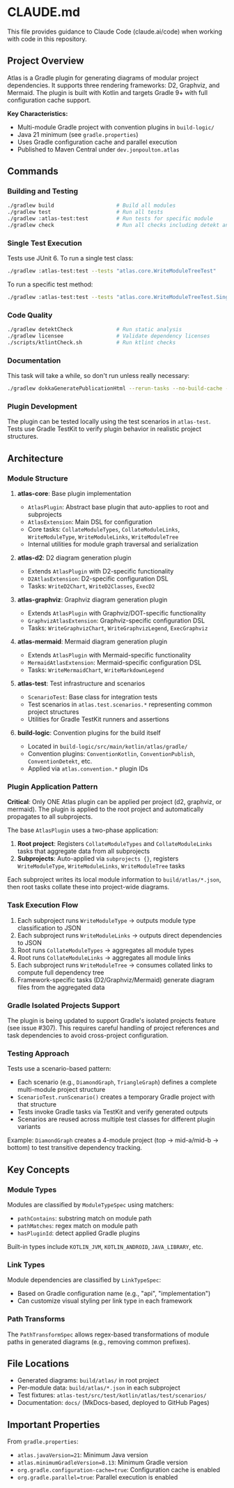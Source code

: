 # CLAUDE.md

This file provides guidance to Claude Code (claude.ai/code) when working with code in this repository.

## Project Overview

Atlas is a Gradle plugin for generating diagrams of modular project dependencies. It supports three rendering frameworks: D2, Graphviz, and Mermaid. The plugin is built with Kotlin and targets Gradle 9+ with full configuration cache support.

**Key Characteristics:**
- Multi-module Gradle project with convention plugins in `build-logic/`
- Java 21 minimum (see `gradle.properties`)
- Uses Gradle configuration cache and parallel execution
- Published to Maven Central under `dev.jonpoulton.atlas`

## Commands

### Building and Testing
```bash
./gradlew build                    # Build all modules
./gradlew test                     # Run all tests
./gradlew :atlas-test:test         # Run tests for specific module
./gradlew check                    # Run all checks including detekt and licensee
```

### Single Test Execution
Tests use JUnit 6. To run a single test class:
```bash
./gradlew :atlas-test:test --tests "atlas.core.WriteModuleTreeTest"
```

To run a specific test method:
```bash
./gradlew :atlas-test:test --tests "atlas.core.WriteModuleTreeTest.Single links for diamond"
```

### Code Quality
```bash
./gradlew detektCheck              # Run static analysis
./gradlew licensee                 # Validate dependency licenses
./scripts/ktlintCheck.sh           # Run ktlint checks
```

### Documentation
This task will take a while, so don't run unless really necessary:
```bash
./gradlew dokkaGeneratePublicationHtml --rerun-tasks --no-build-cache --no-configuration-cache       # Generate API docs to docs/api/
```

### Plugin Development
The plugin can be tested locally using the test scenarios in `atlas-test`. Tests use Gradle TestKit to verify plugin behavior in realistic project structures.

## Architecture

### Module Structure

1. **atlas-core**: Base plugin implementation
   - `AtlasPlugin`: Abstract base plugin that auto-applies to root and subprojects
   - `AtlasExtension`: Main DSL for configuration
   - Core tasks: `CollateModuleTypes`, `CollateModuleLinks`, `WriteModuleType`, `WriteModuleLinks`, `WriteModuleTree`
   - Internal utilities for module graph traversal and serialization

2. **atlas-d2**: D2 diagram generation plugin
   - Extends `AtlasPlugin` with D2-specific functionality
   - `D2AtlasExtension`: D2-specific configuration DSL
   - Tasks: `WriteD2Chart`, `WriteD2Classes`, `ExecD2`

3. **atlas-graphviz**: Graphviz diagram generation plugin
   - Extends `AtlasPlugin` with Graphviz/DOT-specific functionality
   - `GraphvizAtlasExtension`: Graphviz-specific configuration DSL
   - Tasks: `WriteGraphvizChart`, `WriteGraphvizLegend`, `ExecGraphviz`

4. **atlas-mermaid**: Mermaid diagram generation plugin
   - Extends `AtlasPlugin` with Mermaid-specific functionality
   - `MermaidAtlasExtension`: Mermaid-specific configuration DSL
   - Tasks: `WriteMermaidChart`, `WriteMarkdownLegend`

5. **atlas-test**: Test infrastructure and scenarios
   - `ScenarioTest`: Base class for integration tests
   - Test scenarios in `atlas.test.scenarios.*` representing common project structures
   - Utilities for Gradle TestKit runners and assertions

6. **build-logic**: Convention plugins for the build itself
   - Located in `build-logic/src/main/kotlin/atlas/gradle/`
   - Convention plugins: `ConventionKotlin`, `ConventionPublish`, `ConventionDetekt`, etc.
   - Applied via `atlas.convention.*` plugin IDs

### Plugin Application Pattern

**Critical**: Only ONE Atlas plugin can be applied per project (d2, graphviz, or mermaid). The plugin is applied to the root project and automatically propagates to all subprojects.

The base `AtlasPlugin` uses a two-phase application:
1. **Root project**: Registers `CollateModuleTypes` and `CollateModuleLinks` tasks that aggregate data from all subprojects
2. **Subprojects**: Auto-applied via `subprojects {}`, registers `WriteModuleType`, `WriteModuleLinks`, `WriteModuleTree` tasks

Each subproject writes its local module information to `build/atlas/*.json`, then root tasks collate these into project-wide diagrams.

### Task Execution Flow

1. Each subproject runs `WriteModuleType` → outputs module type classification to JSON
2. Each subproject runs `WriteModuleLinks` → outputs direct dependencies to JSON
3. Root runs `CollateModuleTypes` → aggregates all module types
4. Root runs `CollateModuleLinks` → aggregates all module links
5. Each subproject runs `WriteModuleTree` → consumes collated links to compute full dependency tree
6. Framework-specific tasks (D2/Graphviz/Mermaid) generate diagram files from the aggregated data

### Gradle Isolated Projects Support

The plugin is being updated to support Gradle's isolated projects feature (see issue #307). This requires careful handling of project references and task dependencies to avoid cross-project configuration.

### Testing Approach

Tests use a scenario-based pattern:
- Each scenario (e.g., `DiamondGraph`, `TriangleGraph`) defines a complete multi-module project structure
- `ScenarioTest.runScenario()` creates a temporary Gradle project with that structure
- Tests invoke Gradle tasks via TestKit and verify generated outputs
- Scenarios are reused across multiple test classes for different plugin variants

Example: `DiamondGraph` creates a 4-module project (top → mid-a/mid-b → bottom) to test transitive dependency tracking.

## Key Concepts

### Module Types
Modules are classified by `ModuleTypeSpec` using matchers:
- `pathContains`: substring match on module path
- `pathMatches`: regex match on module path
- `hasPluginId`: detect applied Gradle plugins

Built-in types include `KOTLIN_JVM`, `KOTLIN_ANDROID`, `JAVA_LIBRARY`, etc.

### Link Types
Module dependencies are classified by `LinkTypeSpec`:
- Based on Gradle configuration name (e.g., "api", "implementation")
- Can customize visual styling per link type in each framework

### Path Transforms
The `PathTransformSpec` allows regex-based transformations of module paths in generated diagrams (e.g., removing common prefixes).

## File Locations

- Generated diagrams: `build/atlas/` in root project
- Per-module data: `build/atlas/*.json` in each subproject
- Test fixtures: `atlas-test/src/test/kotlin/atlas/test/scenarios/`
- Documentation: `docs/` (MkDocs-based, deployed to GitHub Pages)

## Important Properties

From `gradle.properties`:
- `atlas.javaVersion=21`: Minimum Java version
- `atlas.minimumGradleVersion=8.13`: Minimum Gradle version
- `org.gradle.configuration-cache=true`: Configuration cache is enabled
- `org.gradle.parallel=true`: Parallel execution is enabled
